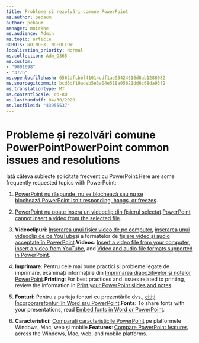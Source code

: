 ```yaml
---
title: Probleme și rezolvări comune PowerPoint
ms.author: pebaum
author: pebaum
manager: mnirkhe
ms.audience: Admin
ms.topic: article
ROBOTS: NOINDEX, NOFOLLOW
localization_priority: Normal
ms.collection: Adm_O365
ms.custom:
- "9001698"
- "3776"
ms.openlocfilehash: 6562dfcbbf41014cdf1ae93424616d8ab1288082
ms.sourcegitcommit: bcd6df19adeb5e3a04e518a05621dd6c68da93f2
ms.translationtype: MT
ms.contentlocale: ro-RO
ms.lasthandoff: 04/30/2020
ms.locfileid: "43955537"
---
```

# <a name="powerpoint-common-issues-and-resolutions"></a><span data-ttu-id="c93fb-102">Probleme și rezolvări comune PowerPoint</span><span class="sxs-lookup"><span data-stu-id="c93fb-102">PowerPoint common issues and resolutions</span></span>

<span data-ttu-id="c93fb-103">Iată câteva subiecte solicitate frecvent cu PowerPoint:</span><span class="sxs-lookup"><span data-stu-id="c93fb-103">Here are some frequently requested topics with PowerPoint:</span></span>

1. <span data-ttu-id="c93fb-104">[PowerPoint nu răspunde, nu se blochează sau nu se blochează.](https://support.office.com/article/PowerPoint-isn-t-responding-hangs-or-freezes-652ede6e-e3d2-449a-a07f-8c800dfb948d)</span><span class="sxs-lookup"><span data-stu-id="c93fb-104">[PowerPoint isn't responding, hangs, or freezes](https://support.office.com/article/PowerPoint-isn-t-responding-hangs-or-freezes-652ede6e-e3d2-449a-a07f-8c800dfb948d).</span></span>

2. <span data-ttu-id="c93fb-105">[PowerPoint nu poate insera un videoclip din fișierul selectat](https://support.office.com/article/PowerPoint-cannot-insert-a-video-from-the-selected-file-acd46430-9e0c-4dca-9484-19cf0afdde7c).</span><span class="sxs-lookup"><span data-stu-id="c93fb-105">[PowerPoint cannot insert a video from the selected file](https://support.office.com/article/PowerPoint-cannot-insert-a-video-from-the-selected-file-acd46430-9e0c-4dca-9484-19cf0afdde7c).</span></span>

3. <span data-ttu-id="c93fb-106">**Videoclipuri**: [Inserarea unui fișier video de pe computer](https://support.office.com/article/insert-and-play-a-video-file-from-your-computer-f3fcbd3e-5f86-4320-8aea-31bff480ed02), [inserarea unui videoclip de pe YouTube](https://support.office.com/article/Insert-a-video-from-YouTube-or-another-site-8340ec69-4cee-4fe1-ab96-4849154bc6db)și a formatelor de [fișiere video și audio acceptate în PowerPoint](https://support.office.com/article/video-and-audio-file-formats-supported-in-powerpoint-d8b12450-26db-4c7b-a5c1-593d3418fb59).</span><span class="sxs-lookup"><span data-stu-id="c93fb-106">**Videos**: [Insert a video file from your computer](https://support.office.com/article/insert-and-play-a-video-file-from-your-computer-f3fcbd3e-5f86-4320-8aea-31bff480ed02), [insert a video from YouTube](https://support.office.com/article/Insert-a-video-from-YouTube-or-another-site-8340ec69-4cee-4fe1-ab96-4849154bc6db), and [Video and audio file formats supported in PowerPoint](https://support.office.com/article/video-and-audio-file-formats-supported-in-powerpoint-d8b12450-26db-4c7b-a5c1-593d3418fb59).</span></span>

4. <span data-ttu-id="c93fb-107">**Imprimare**: Pentru cele mai bune practici și probleme legate de imprimare, examinați informațiile din [Imprimarea diapozitivelor și notelor PowerPoint](https://support.office.com/article/Print-your-PowerPoint-slides-handouts-or-notes-194d4320-aa03-478b-9300-df25f0d15dc4).</span><span class="sxs-lookup"><span data-stu-id="c93fb-107">**Printing**: For best practices and issues related to printing, review the information in [Print your PowerPoint slides and notes](https://support.office.com/article/Print-your-PowerPoint-slides-handouts-or-notes-194d4320-aa03-478b-9300-df25f0d15dc4).</span></span> 

5. <span data-ttu-id="c93fb-108">**Fonturi:** Pentru a partaja fonturi cu prezentările dvs., [citiți Încorporarefonturi în Word sau PowerPoint](https://support.office.com/article/Embed-fonts-in-Word-or-PowerPoint-cb3982aa-ea76-4323-b008-86670f222dbc).</span><span class="sxs-lookup"><span data-stu-id="c93fb-108">**Fonts**: To share fonts with your presentations, read [Embed fonts in Word or PowerPoint](https://support.office.com/article/Embed-fonts-in-Word-or-PowerPoint-cb3982aa-ea76-4323-b008-86670f222dbc).</span></span>

6. <span data-ttu-id="c93fb-109">**Caracteristici:** [Comparați caracteristicile PowerPoint](https://support.office.com/article/Compare-PowerPoint-features-on-different-platforms-90986850-227c-4b25-938e-1c5838166b8b#bm11) pe platformele Windows, Mac, web și mobile.</span><span class="sxs-lookup"><span data-stu-id="c93fb-109">**Features**: [Compare PowerPoint features](https://support.office.com/article/Compare-PowerPoint-features-on-different-platforms-90986850-227c-4b25-938e-1c5838166b8b#bm11) across the Windows, Mac, web, and mobile platforms.</span></span>
